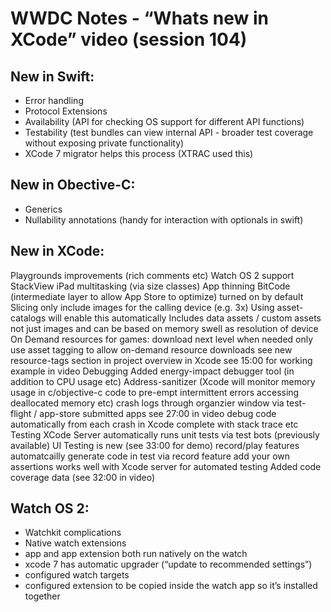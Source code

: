 # WWDC Notes - “Whats new in XCode” video (session 104)

## New in Swift:
* Error handling
* Protocol Extensions
* Availability (API for checking OS support for different API functions)
* Testability (test bundles can view internal API - broader test coverage without exposing private functionality)
* XCode 7 migrator helps this process (XTRAC used this)

## New in Obective-C:
* Generics
* Nullability annotations (handy for interaction with optionals in swift)

## New in XCode:
Playgrounds improvements (rich comments etc)
Watch OS 2 support
StackView
iPad multitasking (via size classes)
App thinning
BitCode (intermediate layer to allow App Store to optimize)
turned on by default
Slicing
only include images for the calling device (e.g. 3x)
Using asset-catalogs will enable this automatically
Includes data assets / custom assets not just images and can be based on memory swell as resolution of device
On Demand resources 
for games: download next level when needed only
use asset tagging to allow on-demand resource downloads
see new resource-tags section in project overview in Xcode
see 15:00 for working example in video
Debugging
Added energy-impact debugger tool (in addition to CPU usage etc)
Address-sanitizer (Xcode will monitor memory usage in c/objective-c code to pre-empt intermittent errors accessing deallocated memory etc)
crash logs through organzier window via test-flight / app-store submitted apps
see 27:00 in video
debug code automatically from each crash in Xcode complete with stack trace etc
Testing
XCode Server automatically runs unit tests via test bots (previously available)
UI Testing is new (see 33:00 for demo)
record/play features
automatcailly generate code in test via record feature
add your own assertions
works well with Xcode server for automated testing
Added code coverage data (see 32:00 in video)

## Watch OS 2:
* Watchkit complications
* Native watch extensions
* app and app extension both run natively on the watch
* xcode 7 has automatic upgrader (“update to recommended settings”)
* configured watch targets
* configured extension to be copied inside the watch app so it’s installed together


